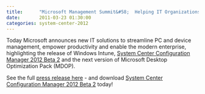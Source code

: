 ```yaml
---
title:      "Microsoft Management Summit&#58;  Helping IT Organizations Empower Employee Productivity"
date:       2011-03-23 01:30:00
categories: system-center-2012
---
```

Today Microsoft announces new IT solutions to streamline PC and device management, empower productivity and enable the modern enterprise, highlighting the release of Windows Intune, [System Center Configuration Manager 2012 Beta 2](http://technet.microsoft.com/en-us/evalcenter/ff657840.aspx) and the next version of Microsoft Desktop Optimization Pack (MDOP). 

See the full [press release here](http://www.microsoft.com/presspass/presskits/cloud/default.aspx) \- and download [System Center Configuration Manager 2012 Beta 2](http://technet.microsoft.com/en-us/evalcenter/ff657840.aspx) today!

